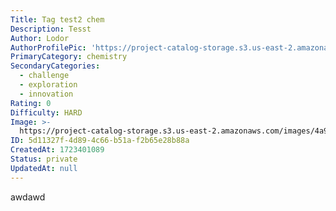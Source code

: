 ```yaml
---
Title: Tag test2 chem
Description: Tesst
Author: Lodor
AuthorProfilePic: 'https://project-catalog-storage.s3.us-east-2.amazonaws.com/images/pfp.png'
PrimaryCategory: chemistry
SecondaryCategories:
  - challenge
  - exploration
  - innovation
Rating: 0
Difficulty: HARD
Image: >-
  https://project-catalog-storage.s3.us-east-2.amazonaws.com/images/4a90f75f-b756-47bf-bb28-31f1da70b289.png
ID: 5d11327f-4d89-4c66-b51a-f2b65e28b88a
CreatedAt: 1723401089
Status: private
UpdatedAt: null
---
```

awdawd
